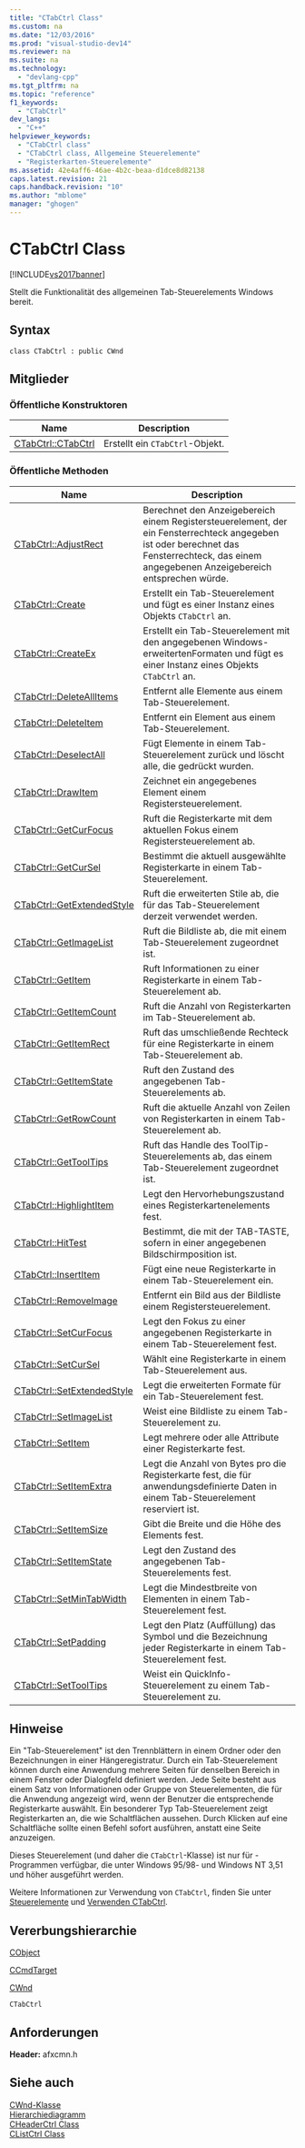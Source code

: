 ```yaml
---
title: "CTabCtrl Class"
ms.custom: na
ms.date: "12/03/2016"
ms.prod: "visual-studio-dev14"
ms.reviewer: na
ms.suite: na
ms.technology: 
  - "devlang-cpp"
ms.tgt_pltfrm: na
ms.topic: "reference"
f1_keywords: 
  - "CTabCtrl"
dev_langs: 
  - "C++"
helpviewer_keywords: 
  - "CTabCtrl class"
  - "CTabCtrl class, Allgemeine Steuerelemente"
  - "Registerkarten-Steuerelemente"
ms.assetid: 42e4aff6-46ae-4b2c-beaa-d1dce8d82138
caps.latest.revision: 21
caps.handback.revision: "10"
ms.author: "mblome"
manager: "ghogen"
---
```

# CTabCtrl Class
[!INCLUDE[vs2017banner](../../assembler/inline/includes/vs2017banner.md)]

Stellt die Funktionalität des allgemeinen Tab\-Steuerelements Windows bereit.  
  
## Syntax  
  
```  
class CTabCtrl : public CWnd  
```  
  
## Mitglieder  
  
### Öffentliche Konstruktoren  
  
|Name|Description|  
|----------|-----------------|  
|[CTabCtrl::CTabCtrl](../Topic/CTabCtrl::CTabCtrl.md)|Erstellt ein `CTabCtrl`\-Objekt.|  
  
### Öffentliche Methoden  
  
|Name|Description|  
|----------|-----------------|  
|[CTabCtrl::AdjustRect](../Topic/CTabCtrl::AdjustRect.md)|Berechnet den Anzeigebereich einem Registersteuerelement, der ein Fensterrechteck angegeben ist oder berechnet das Fensterrechteck, das einem angegebenen Anzeigebereich entsprechen würde.|  
|[CTabCtrl::Create](../Topic/CTabCtrl::Create.md)|Erstellt ein Tab\-Steuerelement und fügt es einer Instanz eines Objekts `CTabCtrl` an.|  
|[CTabCtrl::CreateEx](../Topic/CTabCtrl::CreateEx.md)|Erstellt ein Tab\-Steuerelement mit den angegebenen Windows\-erweitertenFormaten und fügt es einer Instanz eines Objekts `CTabCtrl` an.|  
|[CTabCtrl::DeleteAllItems](../Topic/CTabCtrl::DeleteAllItems.md)|Entfernt alle Elemente aus einem Tab\-Steuerelement.|  
|[CTabCtrl::DeleteItem](../Topic/CTabCtrl::DeleteItem.md)|Entfernt ein Element aus einem Tab\-Steuerelement.|  
|[CTabCtrl::DeselectAll](../Topic/CTabCtrl::DeselectAll.md)|Fügt Elemente in einem Tab\-Steuerelement zurück und löscht alle, die gedrückt wurden.|  
|[CTabCtrl::DrawItem](../Topic/CTabCtrl::DrawItem.md)|Zeichnet ein angegebenes Element einem Registersteuerelement.|  
|[CTabCtrl::GetCurFocus](../Topic/CTabCtrl::GetCurFocus.md)|Ruft die Registerkarte mit dem aktuellen Fokus einem Registersteuerelement ab.|  
|[CTabCtrl::GetCurSel](../Topic/CTabCtrl::GetCurSel.md)|Bestimmt die aktuell ausgewählte Registerkarte in einem Tab\-Steuerelement.|  
|[CTabCtrl::GetExtendedStyle](../Topic/CTabCtrl::GetExtendedStyle.md)|Ruft die erweiterten Stile ab, die für das Tab\-Steuerelement derzeit verwendet werden.|  
|[CTabCtrl::GetImageList](../Topic/CTabCtrl::GetImageList.md)|Ruft die Bildliste ab, die mit einem Tab\-Steuerelement zugeordnet ist.|  
|[CTabCtrl::GetItem](../Topic/CTabCtrl::GetItem.md)|Ruft Informationen zu einer Registerkarte in einem Tab\-Steuerelement ab.|  
|[CTabCtrl::GetItemCount](../Topic/CTabCtrl::GetItemCount.md)|Ruft die Anzahl von Registerkarten im Tab\-Steuerelement ab.|  
|[CTabCtrl::GetItemRect](../Topic/CTabCtrl::GetItemRect.md)|Ruft das umschließende Rechteck für eine Registerkarte in einem Tab\-Steuerelement ab.|  
|[CTabCtrl::GetItemState](../Topic/CTabCtrl::GetItemState.md)|Ruft den Zustand des angegebenen Tab\-Steuerelements ab.|  
|[CTabCtrl::GetRowCount](../Topic/CTabCtrl::GetRowCount.md)|Ruft die aktuelle Anzahl von Zeilen von Registerkarten in einem Tab\-Steuerelement ab.|  
|[CTabCtrl::GetToolTips](../Topic/CTabCtrl::GetToolTips.md)|Ruft das Handle des ToolTip\-Steuerelements ab, das einem Tab\-Steuerelement zugeordnet ist.|  
|[CTabCtrl::HighlightItem](../Topic/CTabCtrl::HighlightItem.md)|Legt den Hervorhebungszustand eines Registerkartenelements fest.|  
|[CTabCtrl::HitTest](../Topic/CTabCtrl::HitTest.md)|Bestimmt, die mit der TAB\-TASTE, sofern in einer angegebenen Bildschirmposition ist.|  
|[CTabCtrl::InsertItem](../Topic/CTabCtrl::InsertItem.md)|Fügt eine neue Registerkarte in einem Tab\-Steuerelement ein.|  
|[CTabCtrl::RemoveImage](../Topic/CTabCtrl::RemoveImage.md)|Entfernt ein Bild aus der Bildliste einem Registersteuerelement.|  
|[CTabCtrl::SetCurFocus](../Topic/CTabCtrl::SetCurFocus.md)|Legt den Fokus zu einer angegebenen Registerkarte in einem Tab\-Steuerelement fest.|  
|[CTabCtrl::SetCurSel](../Topic/CTabCtrl::SetCurSel.md)|Wählt eine Registerkarte in einem Tab\-Steuerelement aus.|  
|[CTabCtrl::SetExtendedStyle](../Topic/CTabCtrl::SetExtendedStyle.md)|Legt die erweiterten Formate für ein Tab\-Steuerelement fest.|  
|[CTabCtrl::SetImageList](../Topic/CTabCtrl::SetImageList.md)|Weist eine Bildliste zu einem Tab\-Steuerelement zu.|  
|[CTabCtrl::SetItem](../Topic/CTabCtrl::SetItem.md)|Legt mehrere oder alle Attribute einer Registerkarte fest.|  
|[CTabCtrl::SetItemExtra](../Topic/CTabCtrl::SetItemExtra.md)|Legt die Anzahl von Bytes pro die Registerkarte fest, die für anwendungsdefinierte Daten in einem Tab\-Steuerelement reserviert ist.|  
|[CTabCtrl::SetItemSize](../Topic/CTabCtrl::SetItemSize.md)|Gibt die Breite und die Höhe des Elements fest.|  
|[CTabCtrl::SetItemState](../Topic/CTabCtrl::SetItemState.md)|Legt den Zustand des angegebenen Tab\-Steuerelements fest.|  
|[CTabCtrl::SetMinTabWidth](../Topic/CTabCtrl::SetMinTabWidth.md)|Legt die Mindestbreite von Elementen in einem Tab\-Steuerelement fest.|  
|[CTabCtrl::SetPadding](../Topic/CTabCtrl::SetPadding.md)|Legt den Platz \(Auffüllung\) das Symbol und die Bezeichnung jeder Registerkarte in einem Tab\-Steuerelement fest.|  
|[CTabCtrl::SetToolTips](../Topic/CTabCtrl::SetToolTips.md)|Weist ein QuickInfo\-Steuerelement zu einem Tab\-Steuerelement zu.|  
  
## Hinweise  
 Ein "Tab\-Steuerelement" ist den Trennblättern in einem Ordner oder den Bezeichnungen in einer Hängeregistratur.  Durch ein Tab\-Steuerelement können durch eine Anwendung mehrere Seiten für denselben Bereich in einem Fenster oder Dialogfeld definiert werden.  Jede Seite besteht aus einem Satz von Informationen oder Gruppe von Steuerelementen, die für die Anwendung angezeigt wird, wenn der Benutzer die entsprechende Registerkarte auswählt.  Ein besonderer Typ Tab\-Steuerelement zeigt Registerkarten an, die wie Schaltflächen aussehen.  Durch Klicken auf eine Schaltfläche sollte einen Befehl sofort ausführen, anstatt eine Seite anzuzeigen.  
  
 Dieses Steuerelement \(und daher die `CTabCtrl`\-Klasse\) ist nur für \- Programmen verfügbar, die unter Windows 95\/98\- und Windows NT 3,51 und höher ausgeführt werden.  
  
 Weitere Informationen zur Verwendung von `CTabCtrl`, finden Sie unter [Steuerelemente](../../mfc/controls-mfc.md) und [Verwenden CTabCtrl](../../mfc/using-ctabctrl.md).  
  
## Vererbungshierarchie  
 [CObject](../../mfc/reference/cobject-class.md)  
  
 [CCmdTarget](../../mfc/reference/ccmdtarget-class.md)  
  
 [CWnd](../../mfc/reference/cwnd-class.md)  
  
 `CTabCtrl`  
  
## Anforderungen  
 **Header:**  afxcmn.h  
  
## Siehe auch  
 [CWnd\-Klasse](../../mfc/reference/cwnd-class.md)   
 [Hierarchiediagramm](../../mfc/hierarchy-chart.md)   
 [CHeaderCtrl Class](../../mfc/reference/cheaderctrl-class.md)   
 [CListCtrl Class](../../mfc/reference/clistctrl-class.md)